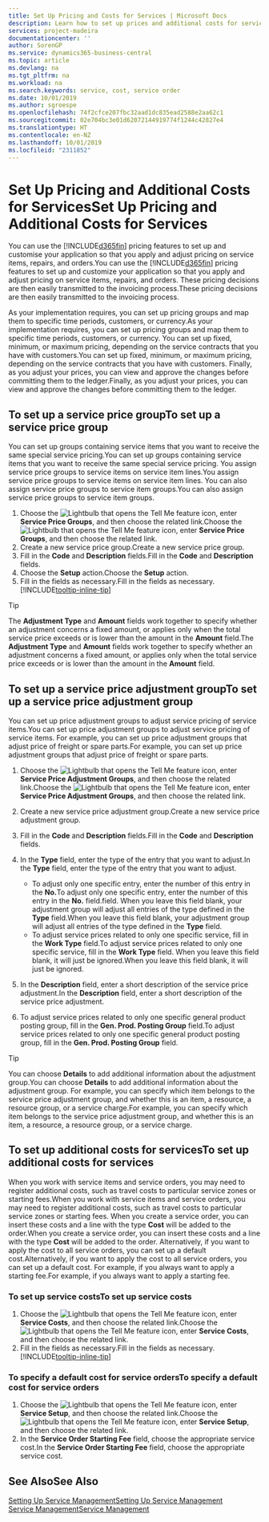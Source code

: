 ```yaml
---
title: Set Up Pricing and Costs for Services | Microsoft Docs
description: Learn how to set up prices and additional costs for services.
services: project-madeira
documentationcenter: ''
author: SorenGP
ms.service: dynamics365-business-central
ms.topic: article
ms.devlang: na
ms.tgt_pltfrm: na
ms.workload: na
ms.search.keywords: service, cost, service order
ms.date: 10/01/2019
ms.author: sgroespe
ms.openlocfilehash: 74f2cfce207fbc32aad1dc835ead2588e2aa62c1
ms.sourcegitcommit: 02e704bc3e01d62072144919774f1244c42827e4
ms.translationtype: HT
ms.contentlocale: en-NZ
ms.lasthandoff: 10/01/2019
ms.locfileid: "2311852"
---
```

# <a name="set-up-pricing-and-additional-costs-for-services"></a><span data-ttu-id="07f53-103">Set Up Pricing and Additional Costs for Services</span><span class="sxs-lookup"><span data-stu-id="07f53-103">Set Up Pricing and Additional Costs for Services</span></span>
<span data-ttu-id="07f53-104">You can use the [!INCLUDE[d365fin](includes/d365fin_md.md)] pricing features to set up and customise your application so that you apply and adjust pricing on service items, repairs, and orders.</span><span class="sxs-lookup"><span data-stu-id="07f53-104">You can use the [!INCLUDE[d365fin](includes/d365fin_md.md)] pricing features to set up and customize your application so that you apply and adjust pricing on service items, repairs, and orders.</span></span> <span data-ttu-id="07f53-105">These pricing decisions are then easily transmitted to the invoicing process.</span><span class="sxs-lookup"><span data-stu-id="07f53-105">These pricing decisions are then easily transmitted to the invoicing process.</span></span>  
  
<span data-ttu-id="07f53-106">As your implementation requires, you can set up pricing groups and map them to specific time periods, customers, or currency.</span><span class="sxs-lookup"><span data-stu-id="07f53-106">As your implementation requires, you can set up pricing groups and map them to specific time periods, customers, or currency.</span></span> <span data-ttu-id="07f53-107">You can set up fixed, minimum, or maximum pricing, depending on the service contracts that you have with customers.</span><span class="sxs-lookup"><span data-stu-id="07f53-107">You can set up fixed, minimum, or maximum pricing, depending on the service contracts that you have with customers.</span></span> <span data-ttu-id="07f53-108">Finally, as you adjust your prices, you can view and approve the changes before committing them to the ledger.</span><span class="sxs-lookup"><span data-stu-id="07f53-108">Finally, as you adjust your prices, you can view and approve the changes before committing them to the ledger.</span></span>  

## <a name="to-set-up-a-service-price-group"></a><span data-ttu-id="07f53-109">To set up a service price group</span><span class="sxs-lookup"><span data-stu-id="07f53-109">To set up a service price group</span></span>
<span data-ttu-id="07f53-110">You can set up groups containing service items that you want to receive the same special service pricing.</span><span class="sxs-lookup"><span data-stu-id="07f53-110">You can set up groups containing service items that you want to receive the same special service pricing.</span></span> <span data-ttu-id="07f53-111">You assign service price groups to service items on service item lines.</span><span class="sxs-lookup"><span data-stu-id="07f53-111">You assign service price groups to service items on service item lines.</span></span> <span data-ttu-id="07f53-112">You can also assign service price groups to service item groups.</span><span class="sxs-lookup"><span data-stu-id="07f53-112">You can also assign service price groups to service item groups.</span></span>  

1. <span data-ttu-id="07f53-113">Choose the ![Lightbulb that opens the Tell Me feature](media/ui-search/search_small.png "Tell me what you want to do") icon, enter **Service Price Groups**, and then choose the related link.</span><span class="sxs-lookup"><span data-stu-id="07f53-113">Choose the ![Lightbulb that opens the Tell Me feature](media/ui-search/search_small.png "Tell me what you want to do") icon, enter **Service Price Groups**, and then choose the related link.</span></span>  
2. <span data-ttu-id="07f53-114">Create a new service price group.</span><span class="sxs-lookup"><span data-stu-id="07f53-114">Create a new service price group.</span></span>  
3. <span data-ttu-id="07f53-115">Fill in the **Code** and **Description** fields.</span><span class="sxs-lookup"><span data-stu-id="07f53-115">Fill in the **Code** and **Description** fields.</span></span>  
4. <span data-ttu-id="07f53-116">Choose the **Setup** action.</span><span class="sxs-lookup"><span data-stu-id="07f53-116">Choose the **Setup** action.</span></span>  
2. <span data-ttu-id="07f53-117">Fill in the fields as necessary.</span><span class="sxs-lookup"><span data-stu-id="07f53-117">Fill in the fields as necessary.</span></span> [!INCLUDE[tooltip-inline-tip](includes/tooltip-inline-tip_md.md)]  

 > [!Tip]
 > <span data-ttu-id="07f53-118">The **Adjustment Type** and **Amount** fields work together to specify whether an adjustment concerns a fixed amount, or applies only when the total service price exceeds or is lower than the amount in the **Amount** field.</span><span class="sxs-lookup"><span data-stu-id="07f53-118">The **Adjustment Type** and **Amount** fields work together to specify whether an adjustment concerns a fixed amount, or applies only when the total service price exceeds or is lower than the amount in the **Amount** field.</span></span>  

## <a name="to-set-up-a-service-price-adjustment-group"></a><span data-ttu-id="07f53-119">To set up a service price adjustment group</span><span class="sxs-lookup"><span data-stu-id="07f53-119">To set up a service price adjustment group</span></span>  
<span data-ttu-id="07f53-120">You can set up price adjustment groups to adjust service pricing of service items.</span><span class="sxs-lookup"><span data-stu-id="07f53-120">You can set up price adjustment groups to adjust service pricing of service items.</span></span> <span data-ttu-id="07f53-121">For example, you can set up price adjustment groups that adjust price of freight or spare parts.</span><span class="sxs-lookup"><span data-stu-id="07f53-121">For example, you can set up price adjustment groups that adjust price of freight or spare parts.</span></span>  
  
1. <span data-ttu-id="07f53-122">Choose the ![Lightbulb that opens the Tell Me feature](media/ui-search/search_small.png "Tell me what you want to do") icon, enter **Service Price Adjustment Groups**, and then choose the related link.</span><span class="sxs-lookup"><span data-stu-id="07f53-122">Choose the ![Lightbulb that opens the Tell Me feature](media/ui-search/search_small.png "Tell me what you want to do") icon, enter **Service Price Adjustment Groups**, and then choose the related link.</span></span>  
2. <span data-ttu-id="07f53-123">Create a new service price adjustment group.</span><span class="sxs-lookup"><span data-stu-id="07f53-123">Create a new service price adjustment group.</span></span>  
3. <span data-ttu-id="07f53-124">Fill in the **Code** and **Description** fields.</span><span class="sxs-lookup"><span data-stu-id="07f53-124">Fill in the **Code** and **Description** fields.</span></span>  
4. <span data-ttu-id="07f53-125">In the **Type** field, enter the type of the entry that you want to adjust.</span><span class="sxs-lookup"><span data-stu-id="07f53-125">In the **Type** field, enter the type of the entry that you want to adjust.</span></span>  
  
    * <span data-ttu-id="07f53-126">To adjust only one specific entry, enter the number of this entry in the **No.**</span><span class="sxs-lookup"><span data-stu-id="07f53-126">To adjust only one specific entry, enter the number of this entry in the **No.**</span></span> <span data-ttu-id="07f53-127">field.</span><span class="sxs-lookup"><span data-stu-id="07f53-127">field.</span></span> <span data-ttu-id="07f53-128">When you leave this field blank, your adjustment group will adjust all entries of the type defined in the **Type** field.</span><span class="sxs-lookup"><span data-stu-id="07f53-128">When you leave this field blank, your adjustment group will adjust all entries of the type defined in the **Type** field.</span></span>  
    * <span data-ttu-id="07f53-129">To adjust service prices related to only one specific service, fill in the **Work Type** field.</span><span class="sxs-lookup"><span data-stu-id="07f53-129">To adjust service prices related to only one specific service, fill in the **Work Type** field.</span></span> <span data-ttu-id="07f53-130">When you leave this field blank, it will just be ignored.</span><span class="sxs-lookup"><span data-stu-id="07f53-130">When you leave this field blank, it will just be ignored.</span></span>  
  
5. <span data-ttu-id="07f53-131">In the **Description** field, enter a short description of the service price adjustment.</span><span class="sxs-lookup"><span data-stu-id="07f53-131">In the **Description** field, enter a short description of the service price adjustment.</span></span>  
6. <span data-ttu-id="07f53-132">To adjust service prices related to only one specific general product posting group, fill in the **Gen. Prod. Posting Group** field.</span><span class="sxs-lookup"><span data-stu-id="07f53-132">To adjust service prices related to only one specific general product posting group, fill in the **Gen. Prod. Posting Group** field.</span></span>

> [!Tip]
> <span data-ttu-id="07f53-133">You can choose **Details** to add additional information about the adjustment group.</span><span class="sxs-lookup"><span data-stu-id="07f53-133">You can choose **Details** to add additional information about the adjustment group.</span></span> <span data-ttu-id="07f53-134">For example, you can specify which item belongs to the service price adjustment group, and whether this is an item, a resource, a resource group, or a service charge.</span><span class="sxs-lookup"><span data-stu-id="07f53-134">For example, you can specify which item belongs to the service price adjustment group, and whether this is an item, a resource, a resource group, or a service charge.</span></span>  

## <a name="to-set-up-additional-costs-for-services"></a><span data-ttu-id="07f53-135">To set up additional costs for services</span><span class="sxs-lookup"><span data-stu-id="07f53-135">To set up additional costs for services</span></span>
<span data-ttu-id="07f53-136">When you work with service items and service orders, you may need to register additional costs, such as travel costs to particular service zones or starting fees.</span><span class="sxs-lookup"><span data-stu-id="07f53-136">When you work with service items and service orders, you may need to register additional costs, such as travel costs to particular service zones or starting fees.</span></span> <span data-ttu-id="07f53-137">When you create a service order, you can insert these costs and a line with the type **Cost** will be added to the order.</span><span class="sxs-lookup"><span data-stu-id="07f53-137">When you create a service order, you can insert these costs and a line with the type **Cost** will be added to the order.</span></span> <span data-ttu-id="07f53-138">Alternatively, if you want to apply the cost to all service orders, you can set up a default cost.</span><span class="sxs-lookup"><span data-stu-id="07f53-138">Alternatively, if you want to apply the cost to all service orders, you can set up a default cost.</span></span> <span data-ttu-id="07f53-139">For example, if you always want to apply a starting fee.</span><span class="sxs-lookup"><span data-stu-id="07f53-139">For example, if you always want to apply a starting fee.</span></span>
  
### <a name="to-set-up-service-costs"></a><span data-ttu-id="07f53-140">To set up service costs</span><span class="sxs-lookup"><span data-stu-id="07f53-140">To set up service costs</span></span>
1. <span data-ttu-id="07f53-141">Choose the ![Lightbulb that opens the Tell Me feature](media/ui-search/search_small.png "Tell me what you want to do") icon, enter **Service Costs**, and then choose the related link.</span><span class="sxs-lookup"><span data-stu-id="07f53-141">Choose the ![Lightbulb that opens the Tell Me feature](media/ui-search/search_small.png "Tell me what you want to do") icon, enter **Service Costs**, and then choose the related link.</span></span> 
2. <span data-ttu-id="07f53-142">Fill in the fields as necessary.</span><span class="sxs-lookup"><span data-stu-id="07f53-142">Fill in the fields as necessary.</span></span> [!INCLUDE[tooltip-inline-tip](includes/tooltip-inline-tip_md.md)]  

### <a name="to-specify-a-default-cost-for-service-orders"></a><span data-ttu-id="07f53-143">To specify a default cost for service orders</span><span class="sxs-lookup"><span data-stu-id="07f53-143">To specify a default cost for service orders</span></span>
1. <span data-ttu-id="07f53-144">Choose the ![Lightbulb that opens the Tell Me feature](media/ui-search/search_small.png "Tell me what you want to do") icon, enter **Service Setup**, and then choose the related link.</span><span class="sxs-lookup"><span data-stu-id="07f53-144">Choose the ![Lightbulb that opens the Tell Me feature](media/ui-search/search_small.png "Tell me what you want to do") icon, enter **Service Setup**, and then choose the related link.</span></span> 
2. <span data-ttu-id="07f53-145">In the **Service Order Starting Fee** field, choose the appropriate service cost.</span><span class="sxs-lookup"><span data-stu-id="07f53-145">In the **Service Order Starting Fee** field, choose the appropriate service cost.</span></span>

## <a name="see-also"></a><span data-ttu-id="07f53-146">See Also</span><span class="sxs-lookup"><span data-stu-id="07f53-146">See Also</span></span>
[<span data-ttu-id="07f53-147">Setting Up Service Management</span><span class="sxs-lookup"><span data-stu-id="07f53-147">Setting Up Service Management</span></span>](service-setup-service.md)  
[<span data-ttu-id="07f53-148">Service Management</span><span class="sxs-lookup"><span data-stu-id="07f53-148">Service Management</span></span>](service-service.md)  
